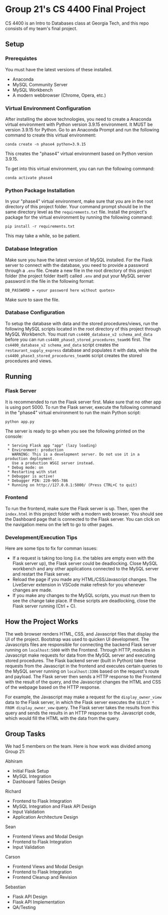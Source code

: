 # Group 21's CS 4400 Final Project
CS 4400 is an Intro to Databases class at Georgia Tech, and this repo consists of my team's final project.

## Setup
### Prerequistes 
You must have the latest versions of these installed.
- Anaconda
- MySQL Community Server
- MySQL Workbench
- A modern webbrowser (Chrome, Opera, etc.)

### Virtual Environment Configuration
After installing the above technologies, you need to create a Anaconda virtual environment with Python version 3.9.15 environment. It MUST be version 3.9.15 for Python. Go to an Anaconda Prompt and run the following command to create this virtual environment:
```
conda create -n phase4 python=3.9.15
``` 
This creates the "phase4" virtual environment based on Python version 3.9.15. 

To get into this virtual environment, you can run the following command:
```
conda activate phase4
```
### Python Package Installation
In your "phase4" virtual environment, make sure that you are in the root directory of this project folder. Your command prompt should be in the same directory level as the `requirements.txt` file. Install the project's package for the virtual environment by running the following command:
```
pip install -r requirements.txt
```
This may take a while, so be patient.
### Database Integration
Make sure you have the latest version of MySQL installed. For the Flask server to connect with the database, you need to provide a password through a `.env` file. Create a new file in the root directory of this project folder (the project folder itself) called `.env` and put your MySQL server password in the file in the following format:
```
DB_PASSWORD = <your password here without quotes>
```
Make sure to save the file.
### Database Configuration
To setup the database with data and the stored procedures/views, run the following MySQL scripts located in the root directory of this project through MySQL Workbench. You must run `cs4400_database_v2 schema_and_data` before you can run `cs4400_phase3_stored_procedures_team96` first. The `cs4400_database_v2 schema_and_data` script creates the `restaurant_supply_express` database and populates it with data, while the `cs4400_phase3_stored_procedures_team96` script creates the stored procedures and views.

## Running
### Flask Server
It is recommended to run the Flask server first. Make sure that no other app is using port 5000. To run the Flask server, execute the following command in the "phase4" virtual environment to run the main Python script:
```
python app.py
```
The server is ready to go when you see the following printed on the console: 
```
 * Serving Flask app "app" (lazy loading)
 * Environment: production
   WARNING: This is a development server. Do not use it in a production deployment.
   Use a production WSGI server instead.
 * Debug mode: on
 * Restarting with stat
 * Debugger is active!
 * Debugger PIN: 220-905-786
 * Running on http://127.0.0.1:5000/ (Press CTRL+C to quit)
```
### Frontend
To run the frontend, make sure the Flask server is up. Then, open the `index.html` in this project folder with a modern web browser. You should see the Dashboard page that is connected to the Flask server. You can click on the navigation menu on the left to go to other pages.
### Development/Execution Tips
Here are some tips to fix for comman issues:
- If a request is taking too long (i.e. the tables are empty even with the Flask server up), the Flask server could be deadlocking. Close MySQL workbench and any other applications connected to the MySQL server and restart the Flask server.
- Reload the page if you made any HTML/CSS/Javascript changes. The LiveServer extension in VSCode make refresh for you whenever changes are made.
- If you make any changes to the MySQL scripts, you must run them to see the change take place. If these scripts are deadlocking, close the Flask server running (Ctrl + C).
## How the Project Works
The web browser renders HTML, CSS, and Javascript files that display the UI of the project. Bootstrap was used to quicken UI development. The Javascripts files are responsible for connecting the backend Flask server running on `localhost:5000` with the Frontend. Through HTTP, modules in Javascript make requests for data from the MySQL server and executing stored procedures. The Flask backend server (built in Python) take these requests from the Javascript in the frontend and executes certain queries to the MySQL server running on `localhost:3306` based on the request's route and payload. The Flask server then sends a HTTP response to the Frontend with the result of the query, and the Javascript changes the HTML and CSS of the webpage based on the HTTP response. 

For example, the Javascript may make a request for the `display_owner_view` data to the Flask server, in which the Flask server executes the `SELECT * FROM display_owner_vew` query. The Flask server takes the results from this query and sends the results in an HTTP response to the Javascript code, which would fill the HTML with the data from the query.

## Group Tasks
We had 5 members on the team. Here is how work was divided among Group 21:

Abhiram 
- Initial Flask Setup
- MySQL Integration
- Dashboard Tables Design

Richard
- Frontend to Flask Integration
- MySQL Integration and Flask API Design
- Input Validation
- Application Architecture Design

Sean
- Frontend Views and Modal Design
- Frontend to Flask Integration
- Input Validation

Carson
- Frontend Views and Modal Design
- Frontend to Flask Integration
- Frontend Cleanup and Revision

Sebastian
- Flask API Design
- Flask API Implementation
- QA/Testing

